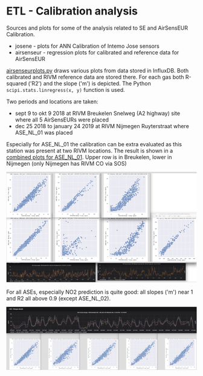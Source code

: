 # ETL - Calibration analysis

Sources and plots for some of the analysis related to SE and AirSensEUR Calibration.

* josene - plots for ANN Calibration of Intemo Jose sensors
* airsenseur - regression plots for calibrated and reference data for AirSensEUR

[airsenseurplots.py](airsenseurplots.py) draws various plots from data stored in InfluxDB.
Both calibrated and RIVM reference data are stored there. For each gas both R-squared ('R2') and the slope ('m') is
depicted. The Python `scipi.stats.linregress(x, y)` function is used.

Two periods and locations are taken:

* sept 9 to okt 9 2018 at RIVM Breukelen Snelweg (A2 highway) site where all 5 AirSensEURs were placed
* dec 25 2018 to january 24 2019 at RIVM Nijmegen Ruyterstraat where ASE_NL_01 was placed

Especially for ASE_NL_01 the calibration can be extra evaluated as this station was present at two RIVM
locations. The result is shown in a [combined plots for ASE_NL_01](airsenseur/asenl01-se-pycal-plots.png).
Upper row is in Breukelen, lower in Nijmegen (only Nijmegen has RIVM CO via SOS)


![Combined plots for ASE_NL_01](airsenseur/asenl01-se-pycal-plots-grafana.png?raw=true "Combined plots for ASE_NL_01")

For all ASEs, especially NO2 prediction is quite good: all slopes ('m') near 1 and R2 all above 0.9 (except ASE_NL_02).


![Combined plots for ASE_NL_All NO2](airsenseur/breuk-sw-no2-ASE_NL_All-2018-09-10-2018-10-09.png?raw=true "Combined plots for ASE_NL_01")
 
